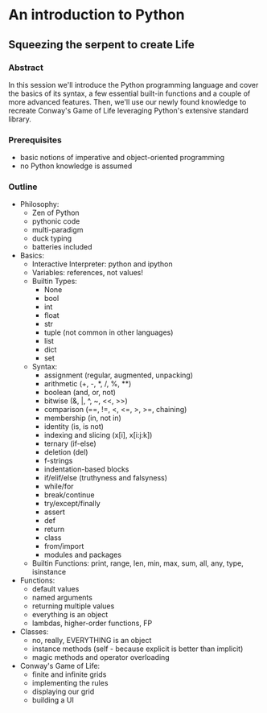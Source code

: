 # An introduction to Python
## Squeezing the serpent to create Life

### Abstract
In this session we'll introduce the Python programming language and cover the basics of 
its syntax, a few essential built-in functions and a couple of more advanced features. 
Then, we'll use our newly found knowledge to recreate Conway's Game of Life leveraging 
Python's extensive standard library.

### Prerequisites
- basic notions of imperative and object-oriented programming
- no Python knowledge is assumed

### Outline
- Philosophy:
    - Zen of Python
    - pythonic code
    - multi-paradigm
    - duck typing
    - batteries included 
- Basics:
    - Interactive Interpreter: python and ipython
    - Variables: references, not values!
    - Builtin Types:
        - None
        - bool
        - int
        - float
        - str
        - tuple (not common in other languages)
        - list
        - dict
        - set
    - Syntax:
        - assignment (regular, augmented, unpacking)
        - arithmetic (+, -, *, /, %, **)
        - boolean (and, or, not)
        - bitwise (&, |, ^, ~, <<, >>)
        - comparison (==, !=, <, <=, >, >=, chaining)
        - membership (in, not in)
        - identity (is, is not)
        - indexing and slicing (x[i], x[i:j:k])
        - ternary (if-else)
        - deletion (del)
        - f-strings
        - indentation-based blocks
        - if/elif/else (truthyness and falsyness)
        - while/for
        - break/continue
        - try/except/finally
        - assert
        - def
        - return
        - class
        - from/import
        - modules and packages
    - Builtin Functions: print, range, len, min, max, sum, all, any, type, isinstance
- Functions:
    - default values
    - named arguments
    - returning multiple values
    - everything is an object
    - lambdas, higher-order functions, FP
- Classes:
    - no, really, EVERYTHING is an object
    - instance methods (self - because explicit is better than implicit)
    - magic methods and operator overloading
- Conway's Game of Life:
    - finite and infinite grids
    - implementing the rules
    - displaying our grid
    - building a UI
